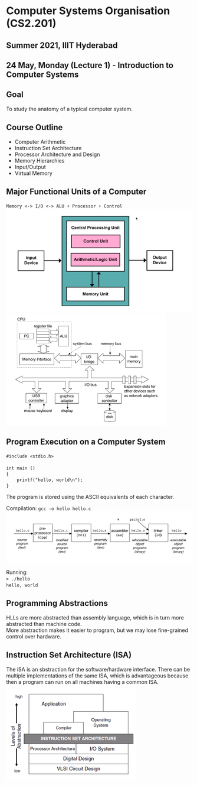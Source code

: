 # Computer Systems Organisation (CS2.201)
## Summer 2021, IIIT Hyderabad
## 24 May, Monday (Lecture 1) - Introduction to Computer Systems

## Goal
To study the anatomy of a typical computer system.

## Course Outline
* Computer Arithmetic
* Instruction Set Architecture
* Processor Architecture and Design
* Memory Hierarchies
* Input/Output
* Virtual Memory

## Major Functional Units of a Computer
`Memory <-> I/O <-> ALU + Processor + Control`  
![The von Neumann Model](vonNeumann.png)  
![Typical Hardware Organisation](hardwareOrg.png)  

## Program Execution on a Computer System
```
#include <stdio.h>

int main ()
{
    printf("hello, world\n");
}
```
The program is stored using the ASCII equivalents of each character.  

Compilation: `gcc -o hello hello.c`  
![Compilation](compilation.png)  

Running:  
`> ./hello`  
`hello, world`  

## Programming Abstractions
HLLs are more abstracted than assembly language, which is in turn more abstracted than machine code.  
More abstraction makes it easier to program, but we may lose fine-grained control over hardware.  

## Instruction Set Architecture (ISA)
The iSA is an sbstraction for the software/hardware interface. There can be multiple implementations of the same ISA, which is advantageous because then a program can run on all machines having a common ISA.  
![ISA abstraction](ISA.png)
